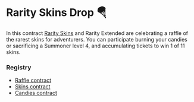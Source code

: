 # Rarity Skins Drop 🪂

In this contract [Rarity Skins](https://twitter.com/RaritySkins) and Rarity Extended are celebrating a raffle of the rarest skins for adventurers. You can participate burning your candies or sacrificing a Summoner level 4, and accumulating tickets to win 1 of 11 skins.

### Registry

- [Raffle contract](https://ftmscan.com/address/0xaE60Cc1a1Df258Ad28413f11e13C687ec14Aaac5#code)
- [Skins contract](https://ftmscan.com/address/0x6fed400da17f2678c450aa1d35e909653b3b482a#code)
- [Candies contract](https://ftmscan.com/address/0x18733f3C91478B122bd0880f41411efd9988D97E#code)

